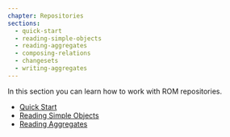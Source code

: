 ```yaml
---
chapter: Repositories
sections:
  - quick-start
  - reading-simple-objects
  - reading-aggregates
  - composing-relations
  - changesets
  - writing-aggregates
---
```


In this section you can learn how to work with ROM repositories.

* [Quick Start](/learn/repositories/quick-start)
* [Reading Simple Objects](/learn/repositories/reading-simple-objects)
* [Reading Aggregates](/learn/repositories/reading-aggregates)

